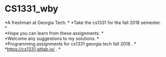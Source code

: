 # CS1331_wby
*A freshman at Georgia Tech.  *
*Take the cs1331 for the fall 2018 semester.  *  
*Hope you can learn from these assignments.  *  
*Welcome any suggestions to my solutions.  *  
*Programming assignments for cs1331 georgia tech fall 2018 .  * 
*https://cs1331.gitlab.io/ . *
